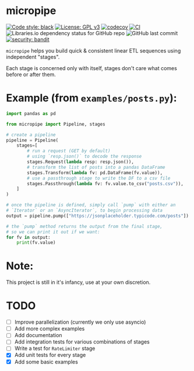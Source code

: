 # micropipe

[![Code style: black](https://img.shields.io/badge/code%20style-black-000000.svg)](https://github.com/psf/black)
[![License: GPL v3](https://img.shields.io/badge/License-GPLv3-blue.svg)](https://www.gnu.org/licenses/gpl-3.0)
[![codecov](https://codecov.io/gh/ProfHercules/micropipe/branch/main/graph/badge.svg?token=G1DZ9BWUWK)](https://codecov.io/gh/ProfHercules/micropipe)
[![CI](https://github.com/ProfHercules/micropipe/actions/workflows/codecov.yml/badge.svg?branch=main&event=push)](https://github.com/ProfHercules/micropipe/actions/workflows/codecov.yml)
![Libraries.io dependency status for GitHub repo](https://img.shields.io/librariesio/github/profhercules/micropipe)
![GitHub last commit](https://img.shields.io/github/last-commit/profhercules/micropipe)
[![security: bandit](https://img.shields.io/badge/security-bandit-yellow.svg)](https://github.com/PyCQA/bandit)

`micropipe` helps you build quick & consistent linear ETL sequences using independent "stages".

Each stage is concerned only with itself, stages don't care what comes before or after them.

# Example (from `examples/posts.py`):

```python
import pandas as pd

from micropipe import Pipeline, stages

# create a pipeline
pipeline = Pipeline(
    stages=[
        # run a request (GET by default)
        # using `resp.json()` to decode the response
        stages.Request(lambda resp: resp.json()),
        # transform the list of posts into a pandas DataFrame
        stages.Transform(lambda fv: pd.DataFrame(fv.value)),
        # use a passthrough stage to write the DF to a csv file
        stages.Passthrough(lambda fv: fv.value.to_csv("posts.csv")),
    ]
)

# once the pipeline is defined, simply call `pump` with either an
# `Iterator` or an `AsyncIterator`, to begin processing data
output = pipeline.pump(["https://jsonplaceholder.typicode.com/posts"])

# the `pump` method returns the output from the final stage,
# so we can print it out if we want:
for fv in output:
    print(fv.value)
```

# Note:

This project is still in it's infancy, use at your own discretion.

# TODO

- [ ] Improve parallelization (currently we only use asyncio)
- [ ] Add more complex examples
- [ ] Add documentation
- [ ] Add integration tests for various combinations of stages
- [ ] Write a test for `RateLimiter` stage
- [x] Add unit tests for every stage
- [x] Add some basic examples
